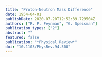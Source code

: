 ```yaml
---
title: "Proton-Neutron Mass Difference"
date: 1954-04-01
publishDate: 2020-07-20T12:52:39.729504Z
authors: ["R. P. Feynman", "G. Speisman"]
publication_types: ["2"]
abstract: ""
featured: false
publication: "*Physical Review*"
doi: "10.1103/PhysRev.94.500"
---
```



